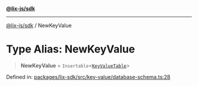 [**@lix-js/sdk**](../README.md)

***

[@lix-js/sdk](../README.md) / NewKeyValue

# Type Alias: NewKeyValue

> **NewKeyValue** = `Insertable`\<[`KeyValueTable`](KeyValueTable.md)\>

Defined in: [packages/lix-sdk/src/key-value/database-schema.ts:28](https://github.com/opral/monorepo/blob/bb6249bc1f353fcb132d1694b6c77522c0283a94/packages/lix-sdk/src/key-value/database-schema.ts#L28)
